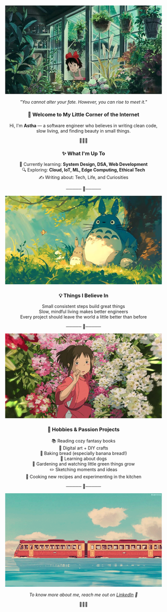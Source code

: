 <div align="center">
  
![Banner](assets/kiki.jpeg)

_"You cannot alter your fate. However, you can rise to meet it."_


### 🌿 Welcome to My Little Corner of the Internet

Hi, I'm **Astha** — a software engineer who believes in writing clean code, slow living, and finding beauty in small things.

🌿🌸🌙

### ✨ What I'm Up To
🌱 Currently learning: **System Design, DSA, Web Development**<br>
🔍 Exploring: **Cloud, IoT, ML, Edge Computing, Ethical Tech**<br>
✍️ Writing about: Tech, Life, and Curiosities<br>

───── 🌿─────

![ghibli-vibes](assets/totoro_3.jpeg)
### 💡 Things I Believe In
Small consistent steps build great things<br>
Slow, mindful living makes better engineers<br>
Every project should leave the world a little better than before<br>

───── 🌿─────

![ghibli-vibes](assets/spirited.jpeg)
### 🎨 Hobbies & Passion Projects
📚 Reading cozy fantasy books<br>
🎨 Digital art + DIY crafts<br>
🍞 Baking bread (especially banana bread!)<br>
🐾 Learning about dogs<br>
🌱 Gardening and watching little green things grow<br>
✏️ Sketching moments and ideas<br>
🍳 Cooking new recipes and experimenting in the kitchen<br>


───── 🌿─────

<img src="assets/train.gif" width="1600" height="300">

_To know more about me, reach me out on [LinkedIn](https://www.linkedin.com/in/phoenix333/) 🍃_

🌿🌸🌙
<div align="center">
